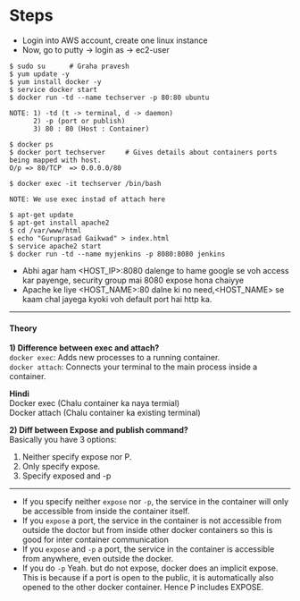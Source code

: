 # Steps

- Login into AWS account, create one linux instance
- Now, go to putty -> login as -> ec2-user

```
$ sudo su      # Graha pravesh
$ yum update -y
$ yum install docker -y
$ service docker start
$ docker run -td --name techserver -p 80:80 ubuntu

NOTE: 1) -td (t -> terminal, d -> daemon)
      2) -p (port or publish)
      3) 80 : 80 (Host : Container)

$ docker ps
$ docker port techserver     # Gives details about containers ports being mapped with host.
O/p => 80/TCP  => 0.0.0.0/80

$ docker exec -it techserver /bin/bash

NOTE: We use exec instad of attach here

$ apt-get update
$ apt-get install apache2
$ cd /var/www/html
$ echo "Guruprasad Gaikwad" > index.html
$ service apache2 start
$ docker run -td --name myjenkins -p 8080:8080 jenkins
```

- Abhi agar ham <HOST_IP>:8080 dalenge to hame google se voh access kar payenge, security group mai 8080 expose hona chaiyye
- Apache ke liye <HOST_NAME>:80 dalne ki no need,<HOST_NAME> se kaam chal jayega kyoki voh default port hai http ka.

---

#### Theory
**1) Difference between exec and attach?** <br>
`docker exec`: Adds new processes to a running container. <br>
`docker attach`: Connects your terminal to the main process inside a container.

**Hindi** <br>
Docker exec (Chalu container ka naya termial) <br>
Docker attach (Chalu container ka existing terminal) 

**2) Diff between Expose and publish command?** <br>
Basically you have 3 options: 
1)	Neither specify expose nor P. 
2)	Only specify expose.
3)	Specify exposed and -p

---
- If you specify neither `expose` nor `-p`, the service in the container will only be accessible from inside the container itself.
- If you `expose` a port, the service in the container is not accessible from outside the doctor but from inside other docker containers so this is good for inter container communication 
- If you `expose` and `-p` a port, the service in the container is accessible from anywhere, even outside the docker. <br>
- If you do `-p` Yeah. but do not expose, docker does an implicit expose. This is because if a port is open to the public, it is automatically also opened to the other docker container. Hence P includes EXPOSE.
